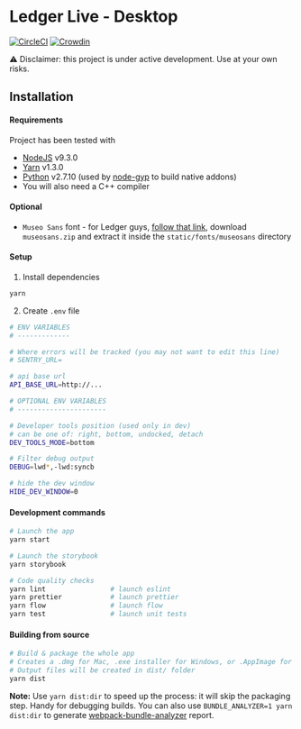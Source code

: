 # Ledger Live - Desktop

[![CircleCI](https://circleci.com/gh/LedgerHQ/ledger-live-desktop.svg?style=svg)](https://circleci.com/gh/LedgerHQ/ledger-live-desktop)
[![Crowdin](https://d322cqt584bo4o.cloudfront.net/ledger-wallet/localized.svg)](https://crowdin.com/project/ledger-wallet)

:warning: Disclaimer: this project is under active development. Use at your own risks.

## Installation

#### Requirements

Project has been tested with

- [NodeJS](https://nodejs.org) v9.3.0
- [Yarn](https://yarnpkg.com) v1.3.0
- [Python](https://www.python.org/) v2.7.10 (used by [node-gyp](https://github.com/nodejs/node-gyp) to build native addons)
- You will also need a C++ compiler

#### Optional

- `Museo Sans` font - for Ledger guys, [follow that link](https://drive.google.com/drive/folders/14R6kGFtx53DuqTyIOjnT7BGogzeyMSzN), download `museosans.zip` and extract it inside the `static/fonts/museosans` directory

#### Setup

1.  Install dependencies

```bash
yarn
```

2.  Create `.env` file

```bash
# ENV VARIABLES
# -------------

# Where errors will be tracked (you may not want to edit this line)
# SENTRY_URL=

# api base url
API_BASE_URL=http://...

# OPTIONAL ENV VARIABLES
# ----------------------

# Developer tools position (used only in dev)
# can be one of: right, bottom, undocked, detach
DEV_TOOLS_MODE=bottom

# Filter debug output
DEBUG=lwd*,-lwd:syncb

# hide the dev window
HIDE_DEV_WINDOW=0
```

#### Development commands

```bash
# Launch the app
yarn start

# Launch the storybook
yarn storybook

# Code quality checks
yarn lint                # launch eslint
yarn prettier            # launch prettier
yarn flow                # launch flow
yarn test                # launch unit tests
```

#### Building from source

```bash
# Build & package the whole app
# Creates a .dmg for Mac, .exe installer for Windows, or .AppImage for Linux
# Output files will be created in dist/ folder
yarn dist
```

**Note:** Use `yarn dist:dir` to speed up the process: it will skip the packaging step. Handy for debugging builds. You can also use `BUNDLE_ANALYZER=1 yarn dist:dir` to generate [webpack-bundle-analyzer](https://github.com/webpack-contrib/webpack-bundle-analyzer) report.
